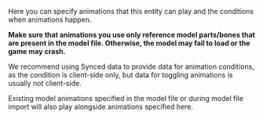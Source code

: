 Here you can specify animations that this entity can play and the conditions when animations happen.

**Make sure that animations you use only reference model parts/bones that are present in the model file.
Otherwise, the model may fail to load or the game may crash.**

We recommend using Synced data to provide data for animation conditions, as the condition is client-side
only, but data for toggling animations is usually not client-side.

Existing model animations specified in the model file or during model file import will also
play alongside animations specified here.